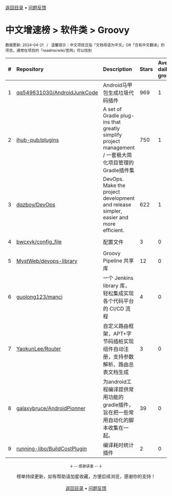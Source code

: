 <a href="https://gitee.com/GrowingGit/GitHub-Chinese-Top-Charts#github中文排行榜">返回目录</a> • <a href="/content/docs/feedback.md">问题反馈</a>

# 中文增速榜 > 软件类 > Groovy
<sub>数据更新: 2024-04-21&nbsp;&nbsp;&nbsp;/&nbsp;&nbsp;&nbsp;温馨提示：中文项目泛指「文档母语为中文」OR「含有中文翻译」的项目，通常在项目的「readme/wiki/官网」可以找到</sub>

|#|Repository|Description|Stars|Average daily growth|Updated|
|:-|:-|:-|:-|:-|:-|
|1|[qq549631030/AndroidJunkCode](https://github.com/qq549631030/AndroidJunkCode)|Android马甲包生成垃圾代码插件|969|1|2024-03-07|
|2|[ihub-pub/plugins](https://github.com/ihub-pub/plugins)|A set of Gradle plug-ins that greatly simplify project management / 一套极大简化项目管理的Gradle插件集|750|1|2024-04-20|
|3|[dqzboy/DevOps](https://github.com/dqzboy/DevOps)|DevOps. Make the project development and release simpler, easier and more efficient.|622|1|2024-02-25|
|4|[bwcxyk/config_file](https://github.com/bwcxyk/config_file)|配置文件|3|0|2024-02-27|
|5|[MystWeb/devops-library](https://github.com/MystWeb/devops-library)|Groovy Pipeline 共享库|12|0|2024-04-08|
|6|[guolong123/manci](https://github.com/guolong123/manci)|一个 Jenkins library 库，轻松集成实现各个代码平台的 CI/CD 流程|4|0|2024-04-19|
|7|[YaokunLee/Router](https://github.com/YaokunLee/Router)|自定义路由框架，APT+字节码插桩实现组件自动注册，支持参数解析、路由总表文档生成|3|0|2024-03-02|
|8|[galaxybruce/AndroidPionner](https://github.com/galaxybruce/AndroidPionner)|为android工程编译提供常用功能的gradle插件，旨在把一些常用自动化的脚本收集在一起。|39|0|2024-02-21|
|9|[running-libo/BuildCostPlugin](https://github.com/running-libo/BuildCostPlugin)|编译耗时统计插件|2|0|2023-11-23|

<div align="center">
    <p><sub>↓ -- 感谢读者 -- ↓</sub></p>
    榜单持续更新，如有帮助请加星收藏，方便后续浏览，感谢你的支持！
</div>

<br/>

<div align="center"><a href="https://gitee.com/GrowingGit/GitHub-Chinese-Top-Charts#github中文排行榜">返回目录</a> • <a href="/content/docs/feedback.md">问题反馈</a></div>
